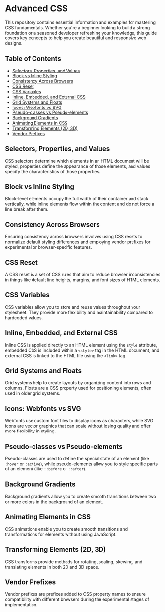 # Advanced CSS

This repository contains essential information and examples for mastering CSS fundamentals. Whether you're a beginner looking to build a strong foundation or a seasoned developer refreshing your knowledge, this guide covers key concepts to help you create beautiful and responsive web designs.

## Table of Contents

- [Selectors, Properties, and Values](#selectors-properties-and-values)
- [Block vs Inline Styling](#block-vs-inline-styling)
- [Consistency Across Browsers](#consistency-across-browsers)
- [CSS Reset](#css-reset)
- [CSS Variables](#css-variables)
- [Inline, Embedded, and External CSS](#inline-embedded-and-external-css)
- [Grid Systems and Floats](#grid-systems-and-floats)
- [Icons: Webfonts vs SVG](#icons-webfonts-vs-svg)
- [Pseudo-classes vs Pseudo-elements](#pseudo-classes-vs-pseudo-elements)
- [Background Gradients](#background-gradients)
- [Animating Elements in CSS](#animating-elements-in-css)
- [Transforming Elements (2D, 3D)](#transforming-elements-2d-3d)
- [Vendor Prefixes](#vendor-prefixes)

## Selectors, Properties, and Values

CSS selectors determine which elements in an HTML document will be styled, properties define the appearance of those elements, and values specify the characteristics of those properties.

## Block vs Inline Styling

Block-level elements occupy the full width of their container and stack vertically, while inline elements flow within the content and do not force a line break after them.

## Consistency Across Browsers

Ensuring consistency across browsers involves using CSS resets to normalize default styling differences and employing vendor prefixes for experimental or browser-specific features.

## CSS Reset

A CSS reset is a set of CSS rules that aim to reduce browser inconsistencies in things like default line heights, margins, and font sizes of HTML elements.

## CSS Variables

CSS variables allow you to store and reuse values throughout your stylesheet. They provide more flexibility and maintainability compared to hardcoded values.

## Inline, Embedded, and External CSS

Inline CSS is applied directly to an HTML element using the `style` attribute, embedded CSS is included within a `<style>` tag in the HTML document, and external CSS is linked to the HTML file using the `<link>` tag.

## Grid Systems and Floats

Grid systems help to create layouts by organizing content into rows and columns. Floats are a CSS property used for positioning elements, often used in older grid systems.

## Icons: Webfonts vs SVG

Webfonts use custom font files to display icons as characters, while SVG icons are vector graphics that can scale without losing quality and offer more flexibility in styling.

## Pseudo-classes vs Pseudo-elements

Pseudo-classes are used to define the special state of an element (like `:hover` or `:active`), while pseudo-elements allow you to style specific parts of an element (like `::before` or `::after`).

## Background Gradients

Background gradients allow you to create smooth transitions between two or more colors in the background of an element.

## Animating Elements in CSS

CSS animations enable you to create smooth transitions and transformations for elements without using JavaScript.

## Transforming Elements (2D, 3D)

CSS transforms provide methods for rotating, scaling, skewing, and translating elements in both 2D and 3D space.

## Vendor Prefixes

Vendor prefixes are prefixes added to CSS property names to ensure compatibility with different browsers during the experimental stages of implementation.


